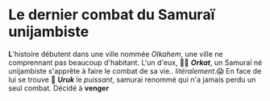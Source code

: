 # Le dernier combat du Samuraï unijambiste 

__L__'histoire débutent dans une ville nommée _Olkahem_, une ville ne comprennant pas beaucoup d'habitant. L'un d'eux, :mage_man: __*Orkat*__, un Samuraï né unijambiste s'apprête à faire le combat de sa vie.. _litéralement_.:scream: En face de lui se trouve :vampire: __*Uruk*__ le *puissant*, samurai renommé qui n'a jamais perdu un seul combat. 
Décidé à __venger__ 